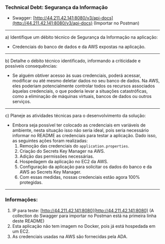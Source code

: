 ### Technical Debt: Segurança da Informação

* Swagger: [http://44.211.42.141:8080/v3/api-docs](http://44.211.42.141:8080/v3/api-docs) (Importar no Postman)

---

a) Identifique um débito técnico de Segurança da Informação na aplicação:
- Credenciais do banco de dados e da AWS expostas na aplicação.

---

b) Detalhe o débito técnico identificado, informando a criticidade e possíveis consequências:
- Se alguém obtiver acesso às suas credenciais, poderá acessar, modificar ou até mesmo deletar dados no seu banco de dados. Na AWS, eles poderiam potencialmente controlar todos os recursos associados àquelas credenciais, o que poderia levar a situações catastróficas, como a eliminação de máquinas virtuais, bancos de dados ou outros serviços.

---

c) Planeje as atividades técnicas para o desenvolvimento da solução:
- Embora seja possível ter colocado as credenciais em variáveis de ambiente, nesta situação isso não seria ideal, pois seria necessário informar no README as credenciais para testar a aplicação. Dado isso, as seguintes ações foram realizadas:
    1. Remoção das credenciais do `application.properties`.
    2. Criação do Secrets Key Manager na AWS.
    3. Adição das permissões necessárias.
    4. Hospedagem da aplicação no EC2 da AWS.
    5. Configuração da aplicação para solicitar os dados do banco e da AWS ao Secrets Key Manager.
    6. Com essas medidas, nossas credenciais estão agora 100% protegidas.

---

### Informações:
1. IP para teste: [http://44.211.42.141:8080](http://44.211.42.141:8080) (A collection do Swagger para importar no Postman está na primeira linha deste README)
2. Esta aplicação não tem imagem no Docker, pois já está hospedada em um EC2.
3. As credenciais usadas na AWS são fornecidas pela ADA.
